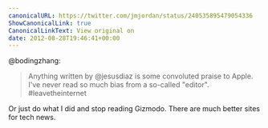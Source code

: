 ```yaml
---
canonicalURL: https://twitter.com/jmjordan/status/240535895479054336
ShowCanonicalLink: true
CanonicalLinkText: View original on
date: 2012-08-28T19:46:41+00:00
---
```

@bodingzhang:

> Anything written by @jesusdiaz is some convoluted praise to Apple. I've never read so much bias from a so-called "editor". #leavetheinternet

Or just do what I did and stop reading Gizmodo. There are much better sites for tech news.